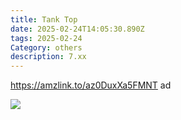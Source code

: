 ```yaml
---
title: Tank Top
date: 2025-02-24T14:05:30.890Z
tags: 2025-02-24
Category: others
description: 7.xx
---
```

https://amzlink.to/az0DuxXa5FMNT  ad <!--StartFragment-->

![](https://m.media-amazon.com/images/I/71uEiBZD2+L._AC_SY741_.jpg)

<!--EndFragment-->